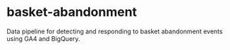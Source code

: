# basket-abandonment
Data pipeline for detecting and responding to basket abandonment events using GA4 and BigQuery.
